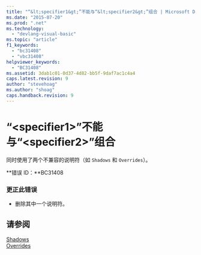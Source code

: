 ```yaml
---
title: "“&lt;specifier1&gt;”不能与“&lt;specifier2&gt;”组合 | Microsoft Docs"
ms.date: "2015-07-20"
ms.prod: ".net"
ms.technology: 
  - "devlang-visual-basic"
ms.topic: "article"
f1_keywords: 
  - "bc31408"
  - "vbc31408"
helpviewer_keywords: 
  - "BC31408"
ms.assetid: 3dab1c01-0d37-4d82-bb5f-9daf7ac1c4a4
caps.latest.revision: 9
author: "stevehoag"
ms.author: "shoag"
caps.handback.revision: 9
---
```

# “&lt;specifier1&gt;”不能与“&lt;specifier2&gt;”组合
同时使用了两个不兼容的说明符（如 `Shadows` 和 `Overrides`）。  
  
 **错误 ID：**BC31408  
  
### 更正此错误  
  
-   删除其中一个说明符。  
  
## 请参阅  
 [Shadows](../../visual-basic/language-reference/modifiers/shadows.md)   
 [Overrides](../../visual-basic/language-reference/modifiers/overrides.md)